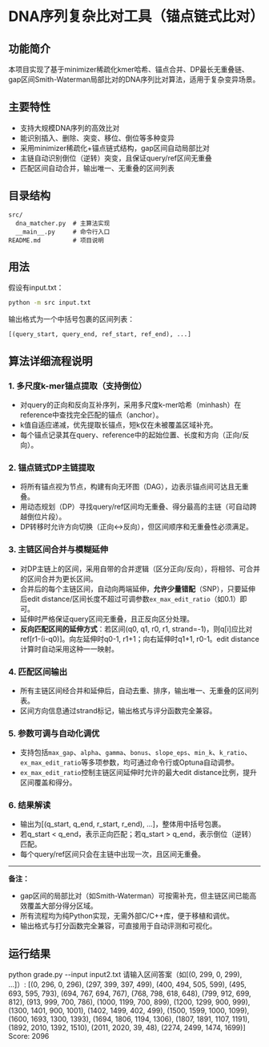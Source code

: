# DNA序列复杂比对工具（锚点链式比对）

## 功能简介
本项目实现了基于minimizer稀疏化kmer哈希、锚点合并、DP最长无重叠链、gap区间Smith-Waterman局部比对的DNA序列比对算法，适用于复杂变异场景。

## 主要特性
- 支持大规模DNA序列的高效比对
- 能识别插入、删除、突变、移位、倒位等多种变异
- 采用minimizer稀疏化+锚点链式结构，gap区间自动局部比对
- 主链自动识别倒位（逆转）突变，且保证query/ref区间无重叠
- 匹配区间自动合并，输出唯一、无重叠的区间列表

## 目录结构
```
src/
  dna_matcher.py  # 主算法实现
  __main__.py     # 命令行入口
README.md         # 项目说明
```

## 用法
假设有input.txt：
```bash
python -m src input.txt
```
输出格式为一个中括号包裹的区间列表：
```
[(query_start, query_end, ref_start, ref_end), ...]
```

## 算法详细流程说明

### 1. 多尺度k-mer锚点提取（支持倒位）
- 对query的正向和反向互补序列，采用多尺度k-mer哈希（minhash）在reference中查找完全匹配的锚点（anchor）。
- k值自适应递减，优先提取长锚点，短k仅在未被覆盖区域补充。
- 每个锚点记录其在query、reference中的起始位置、长度和方向（正向/反向）。

### 2. 锚点链式DP主链提取
- 将所有锚点视为节点，构建有向无环图（DAG），边表示锚点间可达且无重叠。
- 用动态规划（DP）寻找query/ref区间均无重叠、得分最高的主链（可自动跨越倒位片段）。
- DP转移时允许方向切换（正向↔反向），但区间顺序和无重叠性必须满足。

### 3. 主链区间合并与模糊延伸
- 对DP主链上的区间，采用自带的合并逻辑（区分正向/反向），将相邻、可合并的区间合并为更长区间。
- 合并后的每个主链区间，自动向两端延伸，**允许少量错配**（SNP），只要延伸后edit distance/区间长度不超过可调参数`ex_max_edit_ratio`（如0.1）即可。
- 延伸时严格保证query区间无重叠，且正反向区分处理。
- **反向匹配区间的延伸方式**：若区间(q0, q1, r0, r1, strand=-1)，则q[i]应比对ref[r1-(i-q0)]。向左延伸时q0-1, r1+1；向右延伸时q1+1, r0-1。edit distance计算时自动采用这种一一映射。

### 4. 匹配区间输出
- 所有主链区间经合并和延伸后，自动去重、排序，输出唯一、无重叠的区间列表。
- 区间方向信息通过strand标记，输出格式与评分函数完全兼容。

### 5. 参数可调与自动化调优
- 支持包括`max_gap`、`alpha`、`gamma`、`bonus`、`slope_eps`、`min_k`、`k_ratio`、`ex_max_edit_ratio`等多项参数，均可通过命令行或Optuna自动调参。
- `ex_max_edit_ratio`控制主链区间延伸时允许的最大edit distance比例，提升区间覆盖和得分。

### 6. 结果解读
- 输出为[(q_start, q_end, r_start, r_end), ...]，整体用中括号包裹。
- 若q_start < q_end，表示正向匹配；若q_start > q_end，表示倒位（逆转）匹配。
- 每个query/ref区间只会在主链中出现一次，且区间无重叠。

---

**备注：**
- gap区间的局部比对（如Smith-Waterman）可按需补充，但主链区间已能高效覆盖大部分得分区域。
- 所有流程均为纯Python实现，无需外部C/C++库，便于移植和调优。
- 输出格式与打分函数完全兼容，可直接用于自动评测和可视化。 


## 运行结果

python grade.py --input input2.txt
请输入区间答案（如[(0, 299, 0, 299), ...]）:
[(0, 296, 0, 296), (297, 399, 397, 499), (400, 494, 505, 599), (495, 693, 595, 793), (694, 767, 694, 767), (768, 798, 618, 648), (799, 912, 699, 812), (913, 999, 700, 786), (1000, 1199, 700, 899), (1200, 1299, 900, 999), (1300, 1401, 900, 1001), (1402, 1499, 402, 499), (1500, 1599, 1000, 1099), (1600, 1693, 1300, 1393), (1694, 1806, 1194, 1306), (1807, 1891, 1107, 1191), (1892, 2010, 1392, 1510), (2011, 2020, 39, 48), (2274, 2499, 1474, 1699)]
Score: 2096


